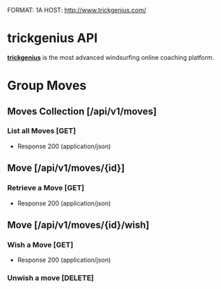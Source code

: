 FORMAT: 1A
HOST: http://www.trickgenius.com/

# trickgenius API
[**trickgenius**](http://www.trickgenius.com/) is the most advanced windsurfing online coaching platform.

# Group Moves
## Moves Collection [/api/v1/moves]
### List all Moves [GET]
+ Response 200 (application/json)

## Move [/api/v1/moves/{id}]
### Retrieve a Move [GET]
+ Response 200 (application/json)

## Move [/api/v1/moves/{id}/wish]
### Wish a Move [GET]
+ Response 200 (application/json)

### Unwish a move [DELETE]
